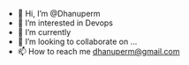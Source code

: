 - 👋 Hi, I’m @Dhanuperm
- 👀 I’m interested in Devops
- 🌱 I’m currently 
- 💞️ I’m looking to collaborate on ...
- 📫 How to reach me dhanuperm@gmail.com

<!---
Dhanuperm/Dhanuperm is a ✨ special ✨ repository because its `README.md` (this file) appears on your GitHub profile.
You can click the Preview link to take a look at your changes.
--->
